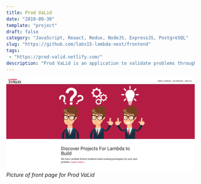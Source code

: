 ```yaml
---
title: Prod VaLid
date: "2019-09-30"
template: "project"
draft: false
category: "JavaScript, Reaact, Redux, NodeJS, ExpressJS, PostgreSQL"
slug: "https://github.com/labs15-lambda-next/frontend"
tags: 
 - "https://prod-valid.netlify.com/"
description: "Prod VaLid is an application to validate problems through crowdsourcing. It was made in a team of 6 in 2 months, completing 2 product cycles. My main responsibilities were to design/code the front end UI, doing code reviews of other's code, and fixing functionality throughout the site."
---
```

![](/media/lambda-school-labs.png)
*Picture of front page for Prod VaLid*
